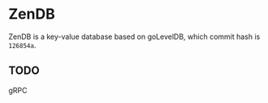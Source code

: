 # ZenDB

ZenDB is a key-value database based on goLevelDB, which commit hash is `126854a`.

## TODO

gRPC
